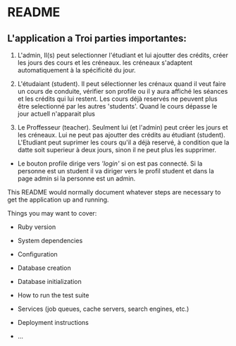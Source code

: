 # README


## L'application a Troi parties importantes:

1. L'admin, Il(s) peut selectionner l'étudiant et lui ajoutter des crédits, créer les jours des cours et les créneaux. les créneaux s'adaptent automatiquement à la spécificité du jour.

2. L'étudaiant (student). Il peut sélectionner les crénaux quand il veut faire un cours de conduite, vérifier son profile ou il y aura affiché les séances et les crédits qui lui restent. Les cours déjà reservés ne peuvent plus être selectionné par les autres 'students'. Quand le cours dépasse le jour actuell n'apparait plus

3. Le Proffesseur (teacher). Seulment lui (et l'admin) peut créer les jours et les créneaux. Lui ne peut pas ajoutter des crédits au étudiant (student).
L'Etudiant peut suprimer les cours qu'il a déjà reservé, à condition que la datte soit superieur à deux jours, sinon il ne peut plus les supprimer.

  * Le bouton profile dirige vers *'login'* si on est pas connecté. Si la personne est un student il va diriger vers le profil student et dans la page admin si la personne est un admin.

This README would normally document whatever steps are necessary to get the
application up and running.

Things you may want to cover:

* Ruby version

* System dependencies

* Configuration

* Database creation

* Database initialization

* How to run the test suite

* Services (job queues, cache servers, search engines, etc.)

* Deployment instructions

* ...
